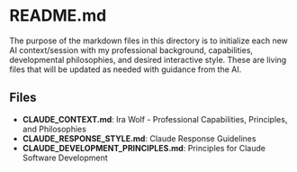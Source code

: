 # README.md
The purpose of the markdown files in this directory is to initialize each new AI context/session with my professional background, capabilities, developmental philosophies, and desired interactive style. These are living files that will be updated as needed with guidance from the AI.

## Files
- **CLAUDE_CONTEXT.md**: Ira Wolf - Professional Capabilities, Principles, and Philosophies
- **CLAUDE_RESPONSE_STYLE.md**: Claude Response Guidelines
- **CLAUDE_DEVELOPMENT_PRINCIPLES.md**: Principles for Claude Software Development
